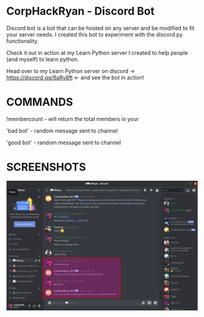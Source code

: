 # CorpHackRyan - Discord Bot

Discord bot is a bot that can be hosted on any server and be modified to fit your server needs. I created this bot to experiment with the discord.py functionality. 

Check it out in action at my Learn Python server I created to help people (and myself) to learn python. 

Head over to my Learn Python server on discord -> https://discord.gg/6aRv8ft <- and see the bot in action!

# COMMANDS
!membercount - will return the total members in your 

'bad bot'    - random message sent to channel

'good bot'   - random message sent to channel  


# SCREENSHOTS
![](example.png)

